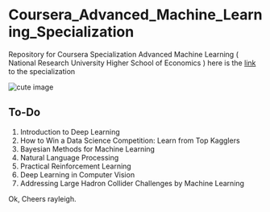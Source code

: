 # Coursera_Advanced_Machine_Learning_Specialization
Repository for Coursera Specialization Advanced Machine Learning ( National Research University Higher School of Economics )
here is the [link](https://www.coursera.org/specializations/aml) to the specialization

![cute image](https://d3njjcbhbojbot.cloudfront.net/api/utilities/v1/imageproxy/https://d15cw65ipctsrr.cloudfront.net/78/5536c08f2211e7b04e29ba33dce228/General2.png?auto=format%2Ccompress&dpr=1&w=200&h=112&fit=crop)

## To-Do
1. Introduction to Deep Learning
2. How to Win a Data Science Competition: Learn from Top Kagglers
3. Bayesian Methods for Machine Learning
4. Natural Language Processing
5. Practical Reinforcement Learning
6. Deep Learning in Computer Vision
7. Addressing Large Hadron Collider Challenges by Machine Learning

Ok, Cheers rayleigh.
